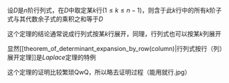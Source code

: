 设$D$是$n$阶行列式，在$D$中取定某$k$行$(1\le k\le n-1)$，则含于此$k$行中的所有$k$阶子式与其代数余子式的乘积之和等于$D$

这个定理的结论通常说成行列式按某$k$行展开，同理，行列式也可以按某$k$列展开

显然[[theorem_of_determinant_expansion_by_row(column)|行列式按行（列）展开定理]]是$Laplace$定理的特例

这个定理的证明比较繁琐QwQ，所以略去证明过程（能用就行.jpg）
